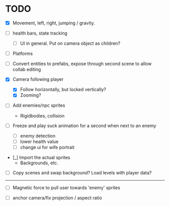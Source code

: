 # TODO

- [x] Movement, left, right, jumping / gravity.

- [ ] health bars, state tracking
  - [ ] UI in general. Put on camera object as children?

- [ ] Platforms

- [ ] Convert entities to prefabs, expose through second scene to allow collab editing

- [x] Camera following player
  - [x] Follow horizontally, but locked vertically?
  - [x] Zooming?

- [ ] Add enemies/npc sprites
  - Rigidbodies, collision

- [ ] Freeze and play suck animation for a second when next to an enemy
  - [ ] enemy detection
  - [ ] lower health value
  - [ ] change ui for wife portrait

- [_] Import the actual sprites
  - Backgrounds, etc.

- [ ] Copy scenes and swap background? Load levels with player data?

---

- [ ] Magnetic force to pull user towards 'enemy' sprites

- [ ] anchor camera/fix projection / aspect ratio

